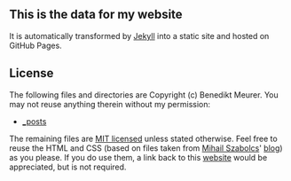 This is the data for my website
-------------------------------

It is automatically transformed by [Jekyll](http://github.com/mojombo/jekyll) into a static site and hosted on GitHub Pages.


License
-------

The following files and directories are Copyright (c) Benedikt Meurer. You may not reuse anything therein without my permission:

* [_posts](http://github.com/bmeurer/bmeurer.github.com/tree/master/_posts)

The remaining files are [MIT licensed](http://en.wikipedia.org/wiki/Mit_license) unless stated otherwise. Feel free to reuse the HTML and CSS (based on files taken from [Mihail Szabolcs](http://www.linkedin.com/in/mihailszabolcs)' [blog](http://szabster.net)) as you please. If you do use them, a link back to this [website](http://benediktmeurer.de) would be appreciated, but is not required.

